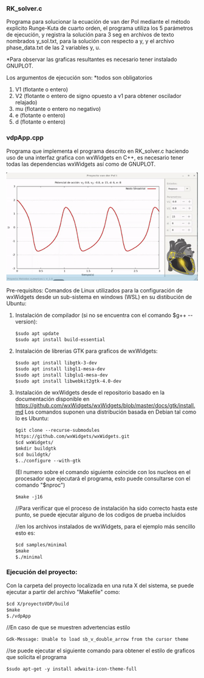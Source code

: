 ### RK_solver.c 
Programa para solucionar la ecuación de van der Pol mediante el método explicito Runge-Kuta de cuarto orden,
el programa utiliza los 5 parámetros de ejecución, y registra la solución para 3 seg en archivos de texto
nombrados y_sol.txt, para la solución con respecto a y, y el archivo phase_data.txt de las 2 variables y, u.

*Para observar las graficas resultantes es necesario tener instalado GNUPLOT.

Los argumentos de ejecución son:
*todos son obligatorios
1. V1 (flotante o entero)
2. V2 (flotante o entero de signo opuesto a v1 para obtener oscilador relajado)
3. mu (flotante o entero no negativo)
4. e (flotante o entero)
5. d (flotante o entero)


### vdpApp.cpp
Programa que implementa el programa descrito en RK_solver.c haciendo uso de una interfaz grafica con wxWidgets en C++,
es necesario tener todas las dependencias wxWidgets así como de GNUPLOT.

![](https://github.com/EdgarBanz0/proyectoVDP/blob/main/resources/gifVDP.gif)

Pre-requisitos:
 Comandos de Linux utilizados para la configuración de wxWidgets desde un
 sub-sistema en windows (WSL) en su distibución de Ubuntu:

 1. Instalación de compilador (si no se encuentra con el comando $g++ --version):

        $sudo apt update
        $sudo apt install build-essential

 2. Instalación de librerias GTK para graficos de wxWidgets:

        $sudo apt install libgtk-3-dev
        $sudo apt install libgl1-mesa-dev
        $sudo apt install libglu1-mesa-dev
        $sudo apt install libwebkit2gtk-4.0-dev

 3. Instalación de wxWidgets desde el repositorio basado en la documentación disponible en https://github.com/wxWidgets/wxWidgets/blob/master/docs/gtk/install.md
   Los comandos suponen una distribución basada en Debian tal como lo es Ubuntu:

        $git clone --recurse-submodules https://github.com/wxWidgets/wxWidgets.git
        $cd wxWidgets/
        $mkdir buildgtk
        $cd buildgtk/
        $../configure --with-gtk

    (El numero sobre el comando siguiente coincide con los nucleos en el procesador que ejecutará el programa,
    esto puede consultarse con el comando "$nproc")

        $make -j16 

    
    //Para verificar que el proceso de instalación ha sido correcto hasta este punto, se puede ejecutar alguno de los codigos de prueba incluidos 

    //en los archivos instalados de wxWidgets, para el ejemplo más sencillo esto es:

        $cd samples/minimal
        $make
        $./minimal


### Ejecución del proyecto:
Con la carpeta del proyecto localizada en una ruta X del sistema, se puede ejecutar a partir del archivo "Makefile" como:

    $cd X/proyectoVDP/build
    $make
    $./vdpApp
    
//En caso de que se muestren advertencias estilo 

    Gdk-Message: Unable to load sb_v_double_arrow from the cursor theme

//se puede ejecutar el siguiente comando para obtener el estilo de graficos que solicita el programa

    $sudo apt-get -y install adwaita-icon-theme-full
